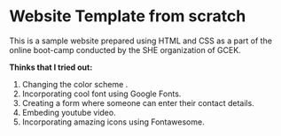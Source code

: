 # Website Template from scratch
This is a sample website prepared using HTML and CSS as a part of the online boot-camp conducted by the SHE organization of GCEK.

**Thinks that I tried out:**
1. Changing the color scheme .
2. Incorporating cool font using Google Fonts.
3. Creating a form where someone can enter their contact details.
4. Embeding youtube video.
5. Incorporating amazing icons using Fontawesome.
